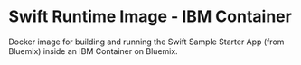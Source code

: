 # Swift Runtime Image - IBM Container
Docker image for building and running the Swift Sample Starter App (from Bluemix) inside an IBM Container on Bluemix.

